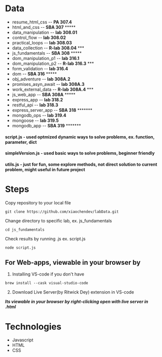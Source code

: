 # Data
- resume_html_css -- __PA 307.4__ 
- html_and_css -- __SBA 307__ *****
- data_manipulation -- __lab 308.01__
- control_flow -- __lab 308.02__
- practical_loops -- __lab 308.03__
- data_collection -- __R-lab 308.04__ ***
- js_fundamentals -- __SBA 308__ *****
- dom_manipulation_p1 -- __lab 316.1__
- dom_manipulation_p2 -- __R-lab 316.3__ ***
- form_validation -- __lab 316.4__
- dom -- __SBA 316__ ***** 
- obj_adventure -- __lab 308A.2__
- promises_asyn_await -- __lab 308A.3__
- work_external_data -- __R-lab 308A.4__ ***
- js_web_app -- __SBA 308A__ *****
- express_app -- __lab 318.2__
- restful_api -- __lab 318.3__
- express_server_app -- __SBA 318__ *******
- mongodb_ops -- __lab 319.4__
- mongoose -- __lab 319.5__ 
- mongodb_app -- __SBA 319__ *******


#### script.js - used optmized dynamic ways to solve problems, ex. function, parameter, dict
#### simpleVersion.js - used basic ways to solve problems, beginner friendly
#### utils.js  - just for fun, some explore methods, not direct solution to current problem, might useful in future project

# Steps
Copy repository to your local file

```
git clone https://github.com/xiaochendev/labData.git
```

Change directory to specific lab, ex. js_fundamentals
```
cd js_fundamentals
```

Check results by running .js ex. script.js 
```
node script.js
```

## For Web-apps, viewable in your browser by 

1. Installing VS-code if you don't have
```
brew install --cask visual-studio-code
```

2. Download Live Server(by Ritwick Dey) extension in VS-code

***Its viewable in your browser by right-clicking open with live server in .html***


# Technologies
- Javascript
- HTML
- CSS
